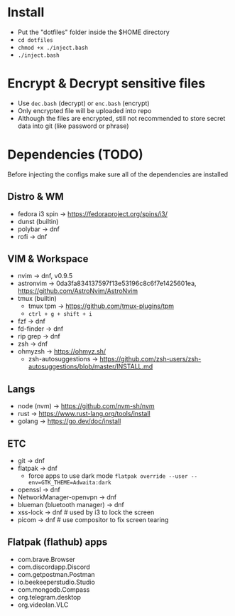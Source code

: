 # Install
- Put the "dotfiles" folder inside the $HOME directory
- `cd dotfiles`
- `chmod +x ./inject.bash`
- `./inject.bash`

# Encrypt & Decrypt sensitive files
- Use `dec.bash` (decrypt) or `enc.bash` (encrypt)
- Only encrypted file will be uploaded into repo
- Although the files are encrypted, still not recommended to store secret data into git (like password or phrase)

# Dependencies (TODO)
Before injecting the configs make sure all of the dependencies are installed

## Distro & WM
- fedora i3 spin -> https://fedoraproject.org/spins/i3/
- dunst (builtin)
- polybar -> dnf
- rofi -> dnf

## VIM & Workspace
- nvim -> dnf, v0.9.5
- astronvim -> 0da3fa834137597f13e53196c8c6f7e1425601ea, https://github.com/AstroNvim/AstroNvim
- tmux (builtin)
  - tmux tpm -> https://github.com/tmux-plugins/tpm
  - `ctrl + g + shift + i`
- fzf -> dnf
- fd-finder -> dnf
- rip grep -> dnf
- zsh -> dnf
- ohmyzsh -> https://ohmyz.sh/
  - zsh-autosuggestions -> https://github.com/zsh-users/zsh-autosuggestions/blob/master/INSTALL.md

## Langs
- node (nvm) -> https://github.com/nvm-sh/nvm
- rust -> https://www.rust-lang.org/tools/install
- golang -> https://go.dev/doc/install

## ETC
- git -> dnf
- flatpak -> dnf
  - force apps to use dark mode `flatpak override --user --env=GTK_THEME=Adwaita:dark`
- openssl -> dnf
- NetworkManager-openvpn -> dnf
- blueman (bluetooth manager) -> dnf
- xss-lock -> dnf # used by i3 to lock the screen
- picom -> dnf # use compositor to fix screen tearing

## Flatpak (flathub) apps
- com.brave.Browser
- com.discordapp.Discord
- com.getpostman.Postman
- io.beekeeperstudio.Studio
- com.mongodb.Compass
- org.telegram.desktop
- org.videolan.VLC
